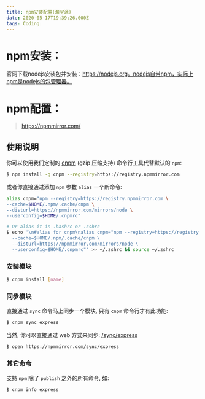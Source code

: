 ```yaml
---
title: npm安装配置(淘宝源)
date: 2020-05-17T19:39:26.000Z
tags: Coding
---
```


# npm安装：
官网下载nodejs安装包并安装：https://nodejs.org。nodejs自带npm，实际上npm是nodejs的包管理器。

# npm配置：
> https://npmmirror.com/

## 使用说明

你可以使用我们定制的 [cnpm](https://github.com/cnpm/cnpm) (gzip 压缩支持) 命令行工具代替默认的 `npm`:

```bash
$ npm install -g cnpm --registry=https://registry.npmmirror.com
```

或者你直接通过添加 `npm` 参数 `alias` 一个新命令:

<!-- more -->
```bash
alias cnpm="npm --registry=https://registry.npmmirror.com \
--cache=$HOME/.npm/.cache/cnpm \
--disturl=https://npmmirror.com/mirrors/node \
--userconfig=$HOME/.cnpmrc"

# Or alias it in .bashrc or .zshrc
$ echo '\n#alias for cnpm\nalias cnpm="npm --registry=https://registry.npmmirror.com \
  --cache=$HOME/.npm/.cache/cnpm \
  --disturl=https://npmmirror.com/mirrors/node \
  --userconfig=$HOME/.cnpmrc"' >> ~/.zshrc && source ~/.zshrc
```

### 安装模块

```bash
$ cnpm install [name]
```

### 同步模块

直接通过 `sync` 命令马上同步一个模块, 只有 `cnpm` 命令行才有此功能:

```bash
$ cnpm sync express
```

当然, 你可以直接通过 web 方式来同步: [/sync/express](https://npmmirror.com/sync/express)

```bash
$ open https://npmmirror.com/sync/express
```

### 其它命令

支持 `npm` 除了 `publish` 之外的所有命令, 如:

```bash
$ cnpm info express
```

